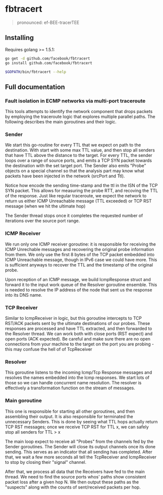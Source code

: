 # fbtracert
> pronounced: ef-BEE-tracerTEE

## Installing

Requires golang >= 1.5.1:

```bash
go get -d github.com/facebook/fbtracert
go install github.com/facebook/fbtracert
```

```bash
$GOPATH/bin/fbtracert --help
```

## Full documentation

### Fault isolation in ECMP networks via multi-port traceroute

This tools attempts to identify the network component that drops packets by employing the traceroute logic
that explores multiple parallel paths. The following describes the main goroutines and their logic.

### Sender

We start this go-routine for every TTL that we expect on path to the destination. With start with some max TTL
value, and then stop all senders that have TTL above the distance to the target. For every TTL, the sender
loops over a range of source ports, and emits a TCP SYN packet towards the destination with the set target port.
The Sender also emits "Probe" objects on a special channel so that the analysis part may know what packets 
have been injected in the network (srcPort and Ttl).

Notice how encode the sending time-stamp and the ttl in the ISN of the TCP SYN packet. This allows for measuring
the probe RTT, and recoving the TTL of the response. Just like regular traceroute, we expect the network to return
us either ICMP Unreachable message (TTL exceeded) or TCP RST message (when we hit the ultimate hop)

The Sender thread stops once it completes the requested number of iterations over the source port range.

### ICMP Receiver

We run only one ICMP receiver goroutine: it is responsible for receiving the ICMP Unrechable messages and recovering
the original probe information from them. We only use the first 8 bytes of the TCP packet embedded into ICMP Unreachable
message, though in IPv6 case we could have more. This is sufficient anyways to recover the TTL and the timestamp of the
original probe.

Upon reception of an ICMP message, we build IcmpResponse struct and forward it to the input work queue of the Resolver
goroutine ensemble. This is needed to resolve the IP address of the node that sent us the response into its DNS name.

### TCP Receiver

Similar to IcmpReceiver in logic, but this goroutine intercepts to TCP RST/ACK packets sent by the ultimate destinations of
our probes. These responses are processed and have TTL extracted, and then forwarded to the Resolver thread. We can
work both with close ports (RST expect) and open ports (ACK expected). Be careful and make sure there are no open
connections from your machine to the target on the port you are probing - this may confuse the hell of of TcpReceiver

### Resolver

This goroutine listens to the incoming Icmp/Tcp Response messages and resolves the names embedded into the Icmp responses.
We start lots of those so we can handle concurrent name resolution. The resolver is effectively a transformation function
on the stream of messages.

### Main goroutine

This one is responsible for starting all other goroutines, and then assembling their output. It is also responsible for
terminated the unnecessary Senders. This is done by seeing what TTL hops actually return TCP RST messages; once we receive
TCP RST for TTL x, we can safely stop all senders for TTL > x

The main loop expect to receive all "Probes" from the channels fed by the Sender goroutines. The Sender will close its
output channels once its done sending. This serves as an indicator that all sending has completed. After that, we 
wait a few more seconds all tell the TcpReceiver and IcmpReceiver to stop by closing their "signal" channel. 

After that, we process all data that the Receivers have fed to the main thread. We need to find the source ports
whos' paths show consistent packet loss after a given hop N. We then output these paths as the "suspects" along with the
counts of sent/received packets per hop.

